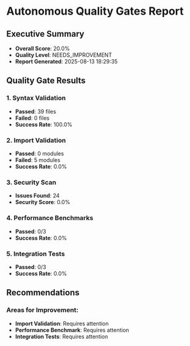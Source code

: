 
# Autonomous Quality Gates Report

## Executive Summary
- **Overall Score**: 20.0%
- **Quality Level**: NEEDS_IMPROVEMENT
- **Report Generated**: 2025-08-13 18:29:35

## Quality Gate Results

### 1. Syntax Validation
- **Passed**: 39 files
- **Failed**: 0 files
- **Success Rate**: 100.0%

### 2. Import Validation
- **Passed**: 0 modules
- **Failed**: 5 modules
- **Success Rate**: 0.0%

### 3. Security Scan
- **Issues Found**: 24
- **Security Score**: 0.0%

### 4. Performance Benchmarks
- **Passed**: 0/3
- **Success Rate**: 0.0%

### 5. Integration Tests
- **Passed**: 0/3
- **Success Rate**: 0.0%

## Recommendations

### Areas for Improvement:
- **Import Validation**: Requires attention
- **Performance Benchmark**: Requires attention
- **Integration Tests**: Requires attention

